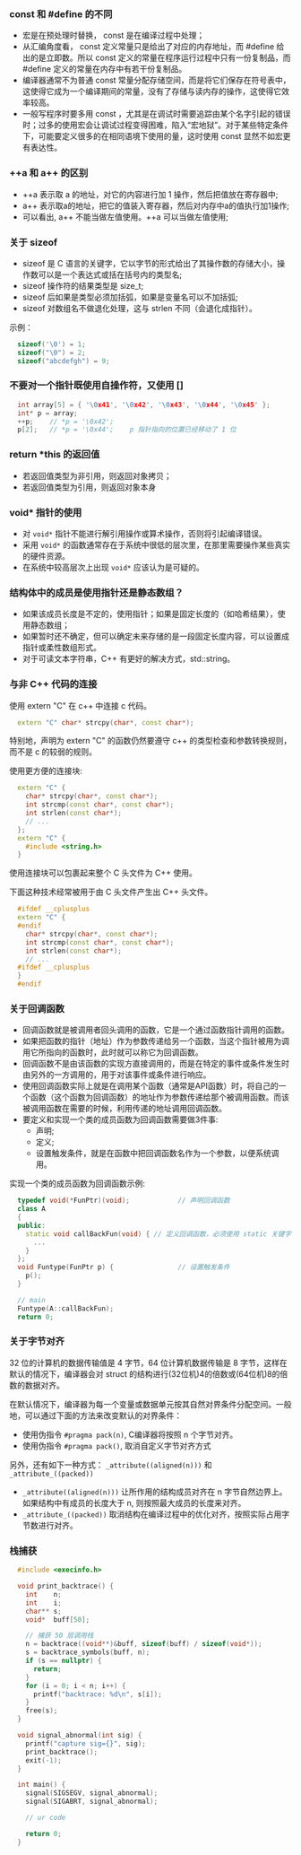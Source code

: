 
### const 和 #define 的不同

- 宏是在预处理时替换， const 是在编译过程中处理；
- 从汇编角度看， const 定义常量只是给出了对应的内存地址，而 #define 给出的是立即数。所以 const 定义的常量在程序运行过程中只有一份复制品，而 #define 定义的常量在内存中有若干份复制品。
- 编译器通常不为普通 const 常量分配存储空间，而是将它们保存在符号表中，这使得它成为一个编译期间的常量，没有了存储与读内存的操作，这使得它效率较高。
- 一般写程序时要多用 const ，尤其是在调试时需要追踪由某个名字引起的错误时；过多的使用宏会让调试过程变得困难，陷入“宏地狱”。对于某些特定条件下，可能要定义很多的在相同语境下使用的量，这时使用 const 显然不如宏更有表达性。


### ++a 和 a++ 的区别

- ++a 表示取 a 的地址，对它的内容进行加 1 操作，然后把值放在寄存器中;
- a++ 表示取a的地址，把它的值装入寄存器，然后对内存中a的值执行加1操作;
- 可以看出, a++ 不能当做左值使用。++a 可以当做左值使用;

### 关于 sizeof

- sizeof 是 C 语言的关键字，它以字节的形式给出了其操作数的存储大小，操作数可以是一个表达式或括在括号内的类型名;
- sizeof 操作符的结果类型是 size_t;
- sizeof 后如果是类型必须加括弧，如果是变量名可以不加括弧;
- sizeof 对数组名不做退化处理，这与 strlen 不同（会退化成指针）。

示例：
```c++
  sizeof('\0') = 1;
  sizeof("\0") = 2;
  sizeof("abcdefgh") = 9;
```


### 不要对一个指针既使用自操作符，又使用 []

```c++
  int array[5] = { '\0x41', '\0x42', '\0x43', '\0x44', '\0x45' };
  int* p = array;
  ++p;    // *p = '\0x42';
  p[2];   // *p = '\0x44';    p 指针指向的位置已经移动了 1 位
```

### return *this 的返回值

- 若返回值类型为非引用，则返回对象拷贝；
- 若返回值类型为引用，则返回对象本身

### void* 指针的使用

- 对 `void*` 指针不能进行解引用操作或算术操作，否则将引起编译错误。
- 采用 `void*` 的函数通常存在于系统中很低的层次里，在那里需要操作某些真实的硬件资源。
- 在系统中较高层次上出现 `void*` 应该认为是可疑的。

### 结构体中的成员是使用指针还是静态数组？

- 如果该成员长度是不定的，使用指针；如果是固定长度的（如哈希结果），使用静态数组；
- 如果暂时还不确定，但可以确定未来存储的是一段固定长度内容，可以设置成指针或柔性数组形式。
- 对于可读文本字符串，C++ 有更好的解决方式，std::string。

### 与非 C++ 代码的连接

使用 extern "C" 在 c++ 中连接 c 代码。
```c++
  extern "C" char* strcpy(char*, const char*);
```
特别地，声明为 extern "C" 的函数仍然要遵守 c++ 的类型检查和参数转换规则，而不是 c 的较弱的规则。

使用更方便的连接块:
```c++
  extern "C" {
    char* strcpy(char*, const char*);
    int strcmp(const char*, const char*);
    int strlen(const char*);
    // ...
  };
  extern "C" {
    #include <string.h>
  }
```
使用连接块可以包裹起来整个 C 头文件为 C++ 使用。

下面这种技术经常被用于由 C 头文件产生出 C++ 头文件。
```c++
  #ifdef __cplusplus
  extern "C" {
  #endif
    char* strcpy(char*, const char*);
    int strcmp(const char*, const char*);
    int strlen(const char*);
    // ...
  #ifdef __cplusplus
  }
  #endif
```

### 关于回调函数

- 回调函数就是被调用者回头调用的函数，它是一个通过函数指针调用的函数。
- 如果把函数的指针（地址）作为参数传递给另一个函数，当这个指针被用为调用它所指向的函数时，此时就可以称它为回调函数。
- 回调函数不是由该函数的实现方直接调用的，而是在特定的事件或条件发生时由另外的一方调用的，用于对该事件或条件进行响应。
- 使用回调函数实际上就是在调用某个函数（通常是API函数）时，将自己的一个函数（这个函数为回调函数）的地址作为参数传递给那个被调用函数。而该被调用函数在需要的时候，利用传递的地址调用回调函数。
- 要定义和实现一个类的成员函数为回调函数需要做3件事:
  + 声明;
  + 定义;
  + 设置触发条件，就是在函数中把回调函数名作为一个参数，以便系统调用。

实现一个类的成员函数为回调函数示例:
```c++
  typedef void(*FunPtr)(void);            // 声明回调函数
  class A
  {
  public:
    static void callBackFun(void) { // 定义回调函数，必须使用 static 关键字
      ...
    }
  };
  void Funtype(FunPtr p) {                // 设置触发条件
    p();
  }

  // main
  Funtype(A::callBackFun);
  return 0;
```
  
### 关于字节对齐

32 位的计算机的数据传输值是 4 字节，64 位计算机数据传输是 8 字节，这样在默认的情况下，编译器会对 struct 的结构进行(32位机)4的倍数或(64位机)8的倍数的数据对齐。

在默认情况下，编译器为每一个变量或数据单元按其自然对界条件分配空间。一般地，可以通过下面的方法来改变默认的对界条件：
- 使用伪指令 `#pragma pack(n)`, C编译器将按照 n 个字节对齐。
- 使用伪指令 `#pragma pack()`, 取消自定义字节对齐方式

另外，还有如下一种方式： `_attribute((aligned(n)))` 和 `_attribute_((packed))`
- `_attribute((aligned(n)))` 让所作用的结构成员对齐在 n 字节自然边界上。如果结构中有成员的长度大于 n, 则按照最大成员的长度来对齐。
- `_attribute_((packed))` 取消结构在编译过程中的优化对齐，按照实际占用字节数进行对齐。

### 栈捕获

```c++
  #include <execinfo.h>

  void print_backtrace() {
    int    n;
    int    i;
    char** s;
    void*  buff[50];

    // 捕获 50 层调用栈
    n = backtrace((void**)&buff, sizeof(buff) / sizeof(void*));
    s = backtrace_symbols(buff, n);
    if (s == nullptr) {
      return;
    }
    for (i = 0; i < n; i++) {
      printf("backtrace: %d\n", s[i]);
    }
    free(s);
  }

  void signal_abnormal(int sig) {
    printf("capture sig={}", sig);
    print_backtrace();
    exit(-1);
  }

  int main() {
    signal(SIGSEGV, signal_abnormal);
    signal(SIGABRT, signal_abnormal);

    // ur code

    return 0;
  }
```
